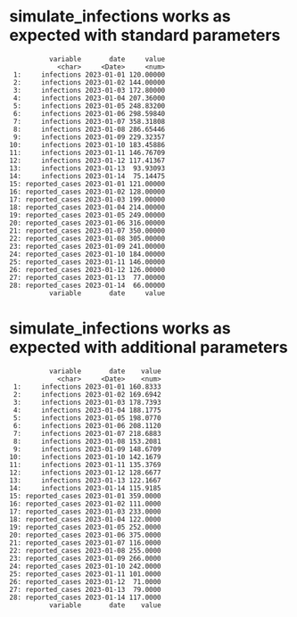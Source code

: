 # simulate_infections works as expected with standard parameters

              variable       date     value
                <char>     <Date>     <num>
     1:     infections 2023-01-01 120.00000
     2:     infections 2023-01-02 144.00000
     3:     infections 2023-01-03 172.80000
     4:     infections 2023-01-04 207.36000
     5:     infections 2023-01-05 248.83200
     6:     infections 2023-01-06 298.59840
     7:     infections 2023-01-07 358.31808
     8:     infections 2023-01-08 286.65446
     9:     infections 2023-01-09 229.32357
    10:     infections 2023-01-10 183.45886
    11:     infections 2023-01-11 146.76709
    12:     infections 2023-01-12 117.41367
    13:     infections 2023-01-13  93.93093
    14:     infections 2023-01-14  75.14475
    15: reported_cases 2023-01-01 121.00000
    16: reported_cases 2023-01-02 128.00000
    17: reported_cases 2023-01-03 199.00000
    18: reported_cases 2023-01-04 214.00000
    19: reported_cases 2023-01-05 249.00000
    20: reported_cases 2023-01-06 316.00000
    21: reported_cases 2023-01-07 350.00000
    22: reported_cases 2023-01-08 305.00000
    23: reported_cases 2023-01-09 241.00000
    24: reported_cases 2023-01-10 184.00000
    25: reported_cases 2023-01-11 146.00000
    26: reported_cases 2023-01-12 126.00000
    27: reported_cases 2023-01-13  77.00000
    28: reported_cases 2023-01-14  66.00000
              variable       date     value

# simulate_infections works as expected with additional parameters

              variable       date    value
                <char>     <Date>    <num>
     1:     infections 2023-01-01 160.8333
     2:     infections 2023-01-02 169.6942
     3:     infections 2023-01-03 178.7393
     4:     infections 2023-01-04 188.1775
     5:     infections 2023-01-05 198.0770
     6:     infections 2023-01-06 208.1120
     7:     infections 2023-01-07 218.6883
     8:     infections 2023-01-08 153.2081
     9:     infections 2023-01-09 148.6709
    10:     infections 2023-01-10 142.1679
    11:     infections 2023-01-11 135.3769
    12:     infections 2023-01-12 128.6677
    13:     infections 2023-01-13 122.1667
    14:     infections 2023-01-14 115.9185
    15: reported_cases 2023-01-01 359.0000
    16: reported_cases 2023-01-02 111.0000
    17: reported_cases 2023-01-03 233.0000
    18: reported_cases 2023-01-04 122.0000
    19: reported_cases 2023-01-05 252.0000
    20: reported_cases 2023-01-06 375.0000
    21: reported_cases 2023-01-07 116.0000
    22: reported_cases 2023-01-08 255.0000
    23: reported_cases 2023-01-09 266.0000
    24: reported_cases 2023-01-10 242.0000
    25: reported_cases 2023-01-11 101.0000
    26: reported_cases 2023-01-12  71.0000
    27: reported_cases 2023-01-13  79.0000
    28: reported_cases 2023-01-14 117.0000
              variable       date    value

